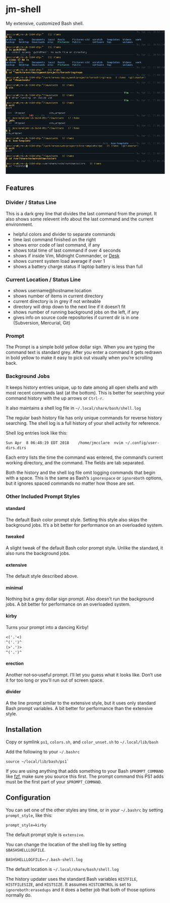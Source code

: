 # jm-shell #

My extensive, customized Bash shell.

<img src="screenshot.png" />

## Features ##

### Divider / Status  Line ###

This is a dark grey line that divides the last command from the prompt. It also
shows some relevent info about the last command and the current environment.

* helpful colors and divider to separate commands
* time last command finished on the right
* shows error code of last command, if any
* shows total time of last command if over 4 seconds
* shows if inside Vim, Midnight Commander, or [Desk](https://github.com/jamesob/desk)
* shows current system load average if over 1
* shows a battery charge status if laptop battery is less than full

### Current Location / Status Line ###

* shows username@hostname:location
* shows number of items in current directory
* current directory is in grey if not writeable
* directory will drop down to the next line if it doesn’t fit
* shows number of running background jobs on the left, if any
* gives info on source code repositories if current dir is in one (Subversion, Mercurial, Git)

### Prompt ###

The Prompt is a simple bold yellow dollar sign. When you are typing the command
text is standard grey. After you enter a command it gets redrawn in bold yellow
to make it easy to pick out visually when you’re scrolling back.

### Background Jobs ###

It keeps history entries unique, up to date among all open shells and with most
recent commands last (at the bottom). This is better for searching your command
history with the up arrows or `Ctrl-r`.

It also maintains a shell log file in `~/.local/share/bash/shell.log`

The regular bash history file has only unique commands for reverse history
searching. The shell log is a full history of your shell activity for
reference.

Shell log entries look like this:

    Sun Apr  8 06:48:19 EDT 2018	/home/jmcclare	nvim ~/.config/user-dirs.dirs 

Each entry lists the time the command was entered, the command’s current
working directory, and the command. The fields are tab separated.

Both the history and the shell log file omit logging commands that begin with a
space. This is the same as Bash’s `ignorespace` or `ignoreboth` options, but it
ignores spaced commands no matter how those are set.

### Other Included Prompt Styles ###


#### standard ####

The default Bash color prompt style. Setting this style also skips the
background jobs. It’s a bit better for performance on an overloaded system.

#### tweaked ####

A slight tweak of the default Bash color prompt style. Unlike the standard, it
also runs the background jobs.

#### extensive ####

The default style described above.

#### minimal ####

Nothing but a grey dollar sign prompt. Also doesn’t run the background jobs. A
bit better for performance on an overloaded system.

#### kirby ####

Turns your prompt into a dancing Kirby!

    <('.'<)
    ^('.')^
    (>'.')>
    ^('.')^

#### erection ####

Another not‐so‐useful prompt. I’ll let you guess what it looks like. Don’t use
it for too long or you’ll run out of screen space.

#### divider ####

A the line prompt similar to the extensive style, but it uses only standard
Bash prompt variables. A bit better for performance than the extensive style.


## Installation ##

Copy or symlink `ps1`, `colors.sh`, and `color_unset.sh` to `~/.local/lib/bash`

Add the following to your `~/.bashrc`

    source ~/local/lib/bash/ps1`

If you are using anything that adds something to your Bash `$PROMPT_COMMAND`
like [fzf](https://github.com/junegunn/fzf), make sure you source this first.
The prompt command this PS1 adds must be the first part of your
`$PROMPT_COMMAND`.


## Configuration ##

You can set one of the other styles any time, or in your `~/.bashrc` by setting
`prompt_style`, like this:

    prompt_style=kirby

The default prompt style is `extensive`.

You can change the location of the shell log file by setting `$BASHSHELLLOGFILE`.

    BASHSHELLLOGFILE=~/.bash-shell.log

The default location is `~/.local/share/bash/shell.log`

The history updater uses the standard Bash variables `HISTFILE`,
`HISTFILESIZE`, and `HISTSIZE`. It assumes `HISTCONTROL` is set to
`ignoreboth:erasedups` and it does a better job that both of those options
normally do.
